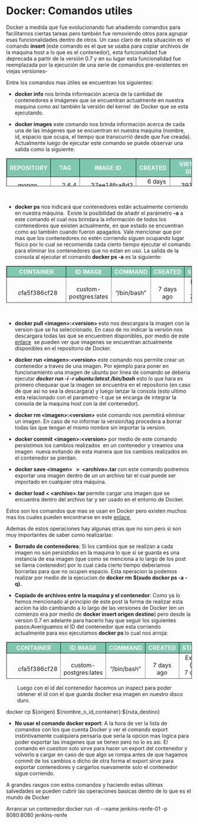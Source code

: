 <div class="post-inner group">
	<h1 class="post-title">Docker: Comandos utiles</h1>
	<div class="entry">	
		<div class="entry-inner">
			<p>Docker a medida que fue evolucionando fue añadiendo comandos para facilitarnos ciertas tareas pero también fue removiendo otros para agrupar esas funcionalidades dentro de otros. Un caso claro de esta situación&nbsp;es&nbsp;&nbsp;el comando&nbsp;<strong>insert </strong>(este comando es el que se usaba para copiar archivos de la maquina host a lo que es el contenedor), esta funcionalidad fue deprecada a partir de la&nbsp;versión&nbsp;0.7 y en su lugar esta funcionalidad fue reemplazada por la ejecución de una serie de comandos pre-existentes en viejas versiones-</p>
<p>Entre los comandos mas útiles se encuentran los siguientes:</p>
<ul>
<li><strong>docker info</strong> nos brinda información acerca de la cantidad de contenedores e&nbsp;imágenes&nbsp;que se encuentran actualmente en nuestra maquina como así también la versión del kernel &nbsp;de Docker que se esta ejecutando.</li>
</ul>
<ul>
<li><strong>docker images</strong> este comando nos brinda información acerca de cada una de las imágenes que se encuentran en nuestra maquina (nombre, id, espacio que ocupa, el tiempo que transcurrió desde que fue creada). Actualmente luego de ejecutar este comando se puede observar una salida como la siguiente:</li>
</ul>
<table style="height: 76px;" border="1" width="749">
<tbody>
<tr style="border-color: #000000; background-color: #7fc7af;">
<th style="text-align: center; vertical-align: middle;"><span style="color: #ffffff;">REPOSITORY </span></th>
<th style="text-align: center; vertical-align: middle;"><span style="color: #ffffff;">TAG</span></th>
<th style="text-align: center; vertical-align: middle;"><span style="color: #ffffff;">IMAGE ID</span></th>
<th style="text-align: center; vertical-align: middle;"><span style="color: #ffffff;">CREATED</span></th>
<th style="text-align: center; vertical-align: middle;"><span style="color: #ffffff;">VIRTUAL SIZE</span></th>
</tr>
<tr class="alt">
<td style="padding-left: 30px; ">mongo</td>
<td style="padding-left: 30px;">2.6.4</td>
<td style="padding-left: 30px;">37ee18fca8d2</td>
<td style="padding-left: 30px;">6 days ago</td>
<td style="padding-left: 30px;">391.23MB</td>
</tr>
</tbody>
</table>
<p>&nbsp;</p>
<ul>
<li><strong>docker ps</strong>&nbsp;nos indicará que&nbsp;contenedores&nbsp;están actualmente corriendo en nuestra máquina. &nbsp;Existe la posibilidad de añadir el parámetro <strong>-a</strong> a este comando el cual nos brindara la información de todos los contenedores que existen actualmente, en que estado se encuentran como así también cuando fueron apagados. Vale mencionar que por mas que los contenedores no estén corriendo siguen ocupando lugar físico por lo cual se recomienda cada cierto tiempo ejecutar el comando para eliminar los contenedores que no estan en uso. La salida de la consola al ejecutar el comando <strong>docker ps -a</strong> es la siguiente:</li>
</ul>
<table style="height: 100px;" border="1" width="752">
<tbody>
<tr style="border-color: #000000; background-color: #7fc7af;">
<th style="text-align: center; vertical-align: middle;"><span style="color: #ffffff;">CONTAINER</span></th>
<th style="text-align: center; vertical-align: middle;"><span style="color: #ffffff;">ID IMAGE</span></th>
<th style="text-align: center; vertical-align: middle;"><span style="color: #ffffff;">COMMAND</span></th>
<th style="text-align: center; vertical-align: middle;"><span style="color: #ffffff;">CREATED</span></th>
<th style="text-align: center; vertical-align: middle;"><span style="color: #ffffff;">STATUS</span></th>
<th style="text-align: center; vertical-align: middle;"><span style="color: #ffffff;">PORTS</span></th>
<th style="text-align: center; vertical-align: middle;"><span style="color: #ffffff;">NAMES</span></th>
</tr>
<tr class="alt">
<td style="padding-left: 30px; text-align: center;">
<p style="text-align: left;">cfa5f386cf28</p>
</td>
<td style="text-align: center;">custom-postgres:lates</td>
<td style="text-align: center;">
<p style="text-align: center;">“/bin/bash”</p>
</td>
<td style="text-align: center;">7&nbsp;days ago</td>
<td style="text-align: center;">Exited (0) 7&nbsp;days ago</td>
<td style="text-align: center;">5432/tcp</td>
<td style="text-align: center;">distracted_sammet</td>
</tr>
<tr>
<td style="padding-left: 30px; text-align: center;">
<p style="text-align: left;">bd8bb41d6361</p>
</td>
<td style="text-align: center;">ubuntu:latest</td>
<td style="text-align: center;">
<p style="text-align: center;">“/bin/bash”</p>
</td>
<td style="text-align: center;">7&nbsp;days ago</td>
<td style="text-align: center;">Exited (0) 7&nbsp;days ago</td>
<td style="text-align: center;">–</td>
<td style="text-align: center;">condescending_ritchie</td>
</tr>
</tbody>
</table>
<p>&nbsp;</p>
<ul>
<li><strong><b>docker pull &lt;imagen&gt;:&lt;version&gt;</b> </strong>esto nos descargara la imagen con la version que se ha seleccionado. En caso de no indicar la versión nos descargara todas las que se encuentren disponibles, por medio de este <a title="Repositorio Docker" href="https://registry.hub.docker.com/">enlace</a> &nbsp;se pueden ver que imagenes se encuentran actualmente disponibles en el repositorio de Docker.</li>
</ul>
<ul>
<li><strong><b>docker run &lt;<strong><b>imagen</b></strong>&gt;<strong><b>:&lt;version&gt;</b></strong></b> </strong>este comando nos permite crear un contenedor a traves de una imagen. Por ejemplo para poner en funcionamiento una imagen de ubuntu por linea de comando se deberia ejecutar <em><strong>docker run -i -r ubuntu:latest /bin/bash</strong></em> esto lo que hara es primero chequear que la imagen se encuentra en el repositorio (en caso de que asi no sea la descargara) y luego lanzar la consola (esto ultimo esta relacionado con el parametro -t que se encarga de integrar la consola de la maquina host con la del contenedor).</li>
</ul>
<ul>
<li><strong><b>docker rm &lt;<strong><b>imagen</b></strong>&gt;<strong><b><strong><b>:&lt;version&gt;</b></strong></b></strong></b></strong> este comando nos permitirá eliminar un imagen. En caso de no informar la version/tag procedera a borrar todas las que tengan el mismo nombre sin importar la version.</li>
</ul>
<ul>
<li><b>docker commit &lt;<strong><b>imagen</b></strong>&gt;<strong><b><strong><b><strong><b>:&lt;version&gt;</b></strong></b></strong></b></strong></b> por medio de este comando persistimos los cambios realizados &nbsp;en un contenedor y creamos una imagen &nbsp;nueva evitando de esta manera que los cambios realizados en el contenedor se pierdan.</li>
</ul>
<ul>
<li><strong>docker save &lt;<b><strong><b>imagen</b></strong></b>&gt; &nbsp;&nbsp;&gt; &nbsp;&lt;archivo&gt;.tar </strong>con este comando podremos exportar una imagen dentro de un un archivo tar el cual puede ser importado en cualquier otra máquina.</li>
</ul>
<ul>
<li><strong><b>docker load &lt; &lt;archivo&gt;.tar </b></strong>permite cargar una imagen que se encuentra dentro del archivo tar y ser usado en el entorno de Docker.</li>
</ul>
<p>Estos son los comandos que mas se usan en Docker pero existen muchos mas los cuales pueden encontrarse en este <a title="Mas comandos" href="https://docs.docker.com/reference/commandline/cli/">enlace</a>,</p>
<p>Ademas de estos operaciones hay algunas otras que no son pero si son muy importantes de saber como realizarlas:</p>
<ul>
<li><strong>Borrado de contenedores</strong>: Si los cambios que se realizan a cada imagen no son persistidos en la maquina lo que si se guarda es una instancia de esa imagen (que como se menciona a lo largo de los post se llama contenedor) por lo cual cada cierto tiempo deberiamos borrarlas para que no ocupen espacio. Esta operacion la podemos realizar por medio de la ejecucion de <strong><b>docker rm $(sudo docker ps -a -q).</b></strong></li>
</ul>
<ul>
<li><strong>Copiado de archivos entre la maquina y el contenedor</strong>: Como ya lo hemos mencionado al principio de este post la forma de realizar esta accion ha ido cambiando a lo largo de las versiones de Docker (en un comienzo era por medio de <strong>docker insert origen destino</strong>) pero desde la version 0.7 en adelante para hacerlo hay que seguir los siguientes pasos:Averiguamos el ID del contenedor que esta corriendo actualmente para eso ejecutamos <strong>docker ps </strong>lo cual nos arroja:</li>
</ul>
<table style="height: 100px;" border="1" width="752">
<tbody>
<tr style="border-color: #000000; background-color: #7fc7af;" class="alt">
<th style="text-align: center; vertical-align: middle;"><span style="color: #ffffff;">CONTAINER</span></th>
<th style="text-align: center; vertical-align: middle;"><span style="color: #ffffff;">ID IMAGE</span></th>
<th style="text-align: center; vertical-align: middle;"><span style="color: #ffffff;">COMMAND</span></th>
<th style="text-align: center; vertical-align: middle;"><span style="color: #ffffff;">CREATED</span></th>
<th style="text-align: center; vertical-align: middle;"><span style="color: #ffffff;">STATUS</span></th>
<th style="text-align: center; vertical-align: middle;"><span style="color: #ffffff;">PORTS</span></th>
<th style="text-align: center; vertical-align: middle;"><span style="color: #ffffff;">NAMES</span></th>
</tr>
<tr>
<td style="padding-left: 30px; text-align: center;">
<p style="text-align: left;">cfa5f386cf28</p>
</td>
<td style="text-align: center;">custom-postgres:lates</td>
<td style="text-align: center;">
<p style="text-align: center;">“/bin/bash”</p>
</td>
<td style="text-align: center;">7&nbsp;days ago</td>
<td style="text-align: center;">Exited (0) 7&nbsp;days ago</td>
<td style="text-align: center;">5432/tcp</td>
<td style="text-align: center;">distracted_sammet</td>
</tr>
</tbody>
</table>
<p style="padding-left: 30px;">
</p><p style="padding-left: 30px;">Luego con el id del contenedor hacemos un inspect para poder obtener el id con el que guarda docker esa imagen en nuestro disco duro.</p>
<p>docker cp ${origen} ${nombre_o_id_container}:${ruta_destino}</p>

<ul>
<li><strong>No usar el comando docker export</strong>: A la hora de ver la lista de comandos con los que cuenta Docker y ver el comando export instintivamente cualquiera pensaria que seria la opcion mas logica para poder exportar las imagenes que se tienen pero no lo es asi. El comando en cuestion solo sirve para hacer un export del contenedor y volverlo a cargar en caso de que algo se rompa antes de que hagamos commit de los cambios o dicho de otra forma el export sirve para exportar contenedores y cargarlos nuevamente solo el contenedor sigue corriendo.</li>
</ul>
<p>A grandes rasgos con estos comandos y haciendo estas ultimas salvedades se pueden cubrir las operaciones basicas dentro de lo que es el mundo de Docker</p>
<div class="clear"></div>				
</div>
</div>	
<p>Arrancar un contenedor:docker run -d --name jenkins-renfe-01 -p 8080:8080  jenkins-renfe</p>			
<div class="clear"></div>				
